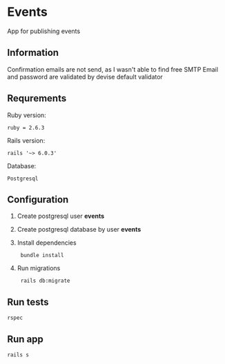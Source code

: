 # Events

App for publishing events

## Information

Confirmation emails are not send, as I wasn't able to find free SMTP
Email and password are validated by devise default validator

## Requrements

Ruby version:

	ruby = 2.6.3

Rails version:

	rails '~> 6.0.3'

Database:

	Postgresql

## Configuration

1. Create postgresql user **events**

2. Create postgresql database by user **events**

3. Install dependencies

		bundle install

4. Run migrations

		rails db:migrate

## Run tests

	rspec

## Run app

	rails s
